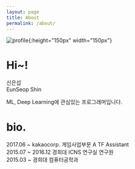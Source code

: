 ```yaml
---
layout: page
title: About
permalink: /about/
---
```


![profile](https://user-images.githubusercontent.com/6357456/27507796-0e87868a-5912-11e7-8f99-31a6f141d4bc.jpg){:height="150px" width="150px"}

# Hi~!
신은섭  
EunSeop Shin  

ML, Deep Learning에 관심있는 프로그래머입니다.  


# bio.  
2017.06 ~ kakaocorp. 게임사업부문 A TF Assistant  
2015.07 ~ 2016.12 경희대 ICNS 연구실 연구원  
2015.03 ~ 경희대 컴퓨터공학과  
